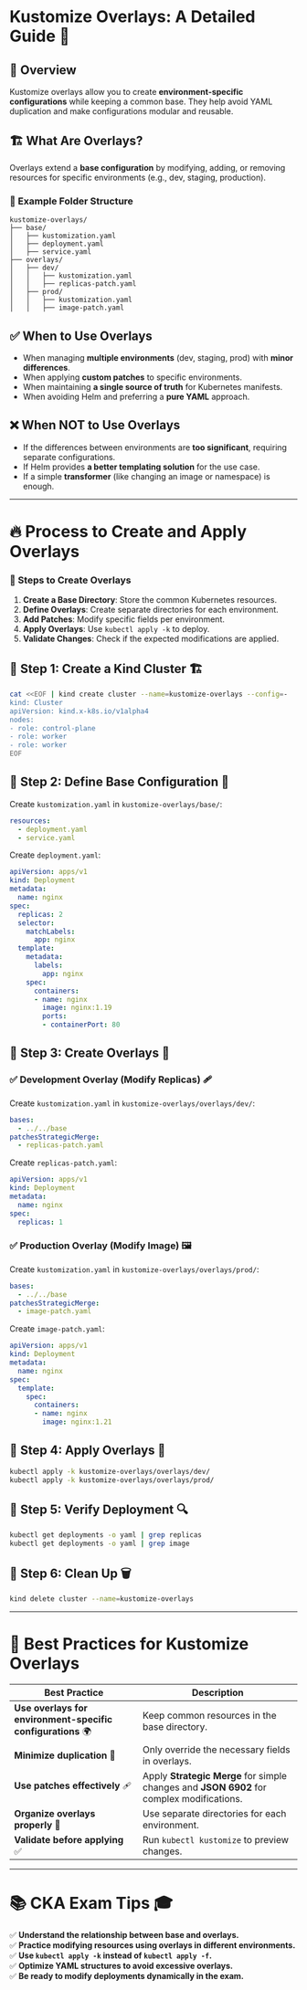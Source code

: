 # Kustomize Overlays: A Detailed Guide 🚀

## 📌 Overview
Kustomize overlays allow you to create **environment-specific configurations** while keeping a common base. They help avoid YAML duplication and make configurations modular and reusable.

## 🏗️ What Are Overlays?
Overlays extend a **base configuration** by modifying, adding, or removing resources for specific environments (e.g., dev, staging, production).

### 📂 Example Folder Structure
```
kustomize-overlays/
├── base/
│   ├── kustomization.yaml
│   ├── deployment.yaml
│   ├── service.yaml
├── overlays/
│   ├── dev/
│   │   ├── kustomization.yaml
│   │   ├── replicas-patch.yaml
│   ├── prod/
│   │   ├── kustomization.yaml
│   │   ├── image-patch.yaml
```

## ✅ When to Use Overlays
- When managing **multiple environments** (dev, staging, prod) with **minor differences**.
- When applying **custom patches** to specific environments.
- When maintaining **a single source of truth** for Kubernetes manifests.
- When avoiding Helm and preferring a **pure YAML** approach.

## ❌ When NOT to Use Overlays
- If the differences between environments are **too significant**, requiring separate configurations.
- If Helm provides **a better templating solution** for the use case.
- If a simple **transformer** (like changing an image or namespace) is enough.

---

# 🔥 Process to Create and Apply Overlays
### 📌 Steps to Create Overlays
1. **Create a Base Directory**: Store the common Kubernetes resources.
2. **Define Overlays**: Create separate directories for each environment.
3. **Add Patches**: Modify specific fields per environment.
4. **Apply Overlays**: Use `kubectl apply -k` to deploy.
5. **Validate Changes**: Check if the expected modifications are applied.

## 📌 Step 1: Create a Kind Cluster 🏗️
```sh
cat <<EOF | kind create cluster --name=kustomize-overlays --config=-
kind: Cluster
apiVersion: kind.x-k8s.io/v1alpha4
nodes:
- role: control-plane
- role: worker
- role: worker
EOF
```

## 📌 Step 2: Define Base Configuration 📜
Create `kustomization.yaml` in `kustomize-overlays/base/`:
```yaml
resources:
  - deployment.yaml
  - service.yaml
```

Create `deployment.yaml`:
```yaml
apiVersion: apps/v1
kind: Deployment
metadata:
  name: nginx
spec:
  replicas: 2
  selector:
    matchLabels:
      app: nginx
  template:
    metadata:
      labels:
        app: nginx
    spec:
      containers:
      - name: nginx
        image: nginx:1.19
        ports:
        - containerPort: 80
```

## 📌 Step 3: Create Overlays 🎯

### ✅ Development Overlay (Modify Replicas) 🩹
Create `kustomization.yaml` in `kustomize-overlays/overlays/dev/`:
```yaml
bases:
  - ../../base
patchesStrategicMerge:
  - replicas-patch.yaml
```

Create `replicas-patch.yaml`:
```yaml
apiVersion: apps/v1
kind: Deployment
metadata:
  name: nginx
spec:
  replicas: 1
```

### ✅ Production Overlay (Modify Image) 🖼️
Create `kustomization.yaml` in `kustomize-overlays/overlays/prod/`:
```yaml
bases:
  - ../../base
patchesStrategicMerge:
  - image-patch.yaml
```

Create `image-patch.yaml`:
```yaml
apiVersion: apps/v1
kind: Deployment
metadata:
  name: nginx
spec:
  template:
    spec:
      containers:
      - name: nginx
        image: nginx:1.21
```

## 📌 Step 4: Apply Overlays 🚀
```sh
kubectl apply -k kustomize-overlays/overlays/dev/
kubectl apply -k kustomize-overlays/overlays/prod/
```

## 📌 Step 5: Verify Deployment 🔍
```sh
kubectl get deployments -o yaml | grep replicas
kubectl get deployments -o yaml | grep image
```

## 📌 Step 6: Clean Up 🗑️
```sh
kind delete cluster --name=kustomize-overlays
```

---

# 🎯 Best Practices for Kustomize Overlays
| Best Practice | Description |
|--------------|-------------|
| **Use overlays for environment-specific configurations** 🌍 | Keep common resources in the base directory. |
| **Minimize duplication** 📌 | Only override the necessary fields in overlays. |
| **Use patches effectively** 🩹 | Apply **Strategic Merge** for simple changes and **JSON 6902** for complex modifications. |
| **Organize overlays properly** 📂 | Use separate directories for each environment. |
| **Validate before applying** ✅ | Run `kubectl kustomize` to preview changes. |

---

# 📚 CKA Exam Tips 🎓
✅ **Understand the relationship between base and overlays.** <br/>
✅ **Practice modifying resources using overlays in different environments.** <br/>
✅ **Use `kubectl apply -k` instead of `kubectl apply -f`.** <br/>
✅ **Optimize YAML structures to avoid excessive overlays.** <br/>
✅ **Be ready to modify deployments dynamically in the exam.** <br/>


